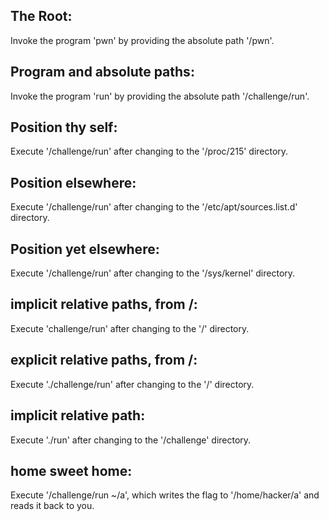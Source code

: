## The Root:

Invoke the program 'pwn' by providing the absolute path '/pwn'.



## Program and absolute paths:

Invoke the program 'run' by providing the absolute path '/challenge/run'.



## Position thy self:

Execute '/challenge/run' after changing to the '/proc/215' directory.



## Position elsewhere:

Execute '/challenge/run' after changing to the '/etc/apt/sources.list.d' directory.



## Position yet elsewhere:

Execute '/challenge/run' after changing to the '/sys/kernel' directory.



## implicit relative paths, from /:

Execute 'challenge/run' after changing to the '/' directory.



## explicit relative paths, from /:

Execute './challenge/run' after changing to the '/' directory.



## implicit relative path:

Execute './run' after changing to the '/challenge' directory.



## home sweet home:

Execute '/challenge/run ~/a', which writes the flag to '/home/hacker/a' and reads it back to you.

